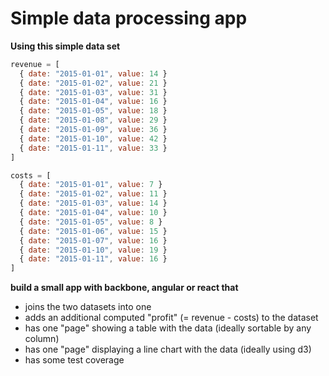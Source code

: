 # Simple data processing app

**Using this simple data set**

```javascript
revenue = [
  { date: "2015-01-01", value: 14 }
  { date: "2015-01-02", value: 21 }
  { date: "2015-01-03", value: 31 }
  { date: "2015-01-04", value: 16 }
  { date: "2015-01-05", value: 18 }
  { date: "2015-01-08", value: 29 }
  { date: "2015-01-09", value: 36 }
  { date: "2015-01-10", value: 42 }
  { date: "2015-01-11", value: 33 }
]

costs = [
  { date: "2015-01-01", value: 7 }
  { date: "2015-01-02", value: 11 }
  { date: "2015-01-03", value: 14 }
  { date: "2015-01-04", value: 10 }
  { date: "2015-01-05", value: 8 }
  { date: "2015-01-06", value: 15 }
  { date: "2015-01-07", value: 16 }
  { date: "2015-01-10", value: 19 }
  { date: "2015-01-11", value: 16 }
]

```

**build a small app with backbone, angular or react that**
- joins the two datasets into one
- adds an additional computed "profit" (= revenue - costs) to the dataset
- has one "page" showing a table with the data (ideally sortable by any column)
- has one "page" displaying a line chart with the data (ideally using d3)
- has some test coverage

